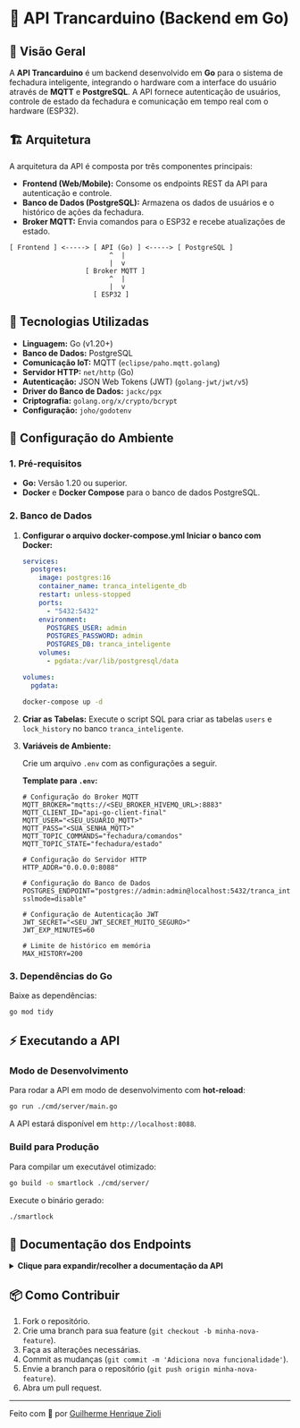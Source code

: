 
# 🚪 API Trancarduino (Backend em Go)

## 📖 Visão Geral

A **API Trancarduino** é um backend desenvolvido em **Go** para o sistema de fechadura inteligente, integrando o hardware com a interface do usuário através de **MQTT** e **PostgreSQL**. A API fornece autenticação de usuários, controle de estado da fechadura e comunicação em tempo real com o hardware (ESP32).

## 🏗️ Arquitetura

A arquitetura da API é composta por três componentes principais:

- **Frontend (Web/Mobile):** Consome os endpoints REST da API para autenticação e controle.
- **Banco de Dados (PostgreSQL):** Armazena os dados de usuários e o histórico de ações da fechadura.
- **Broker MQTT:** Envia comandos para o ESP32 e recebe atualizações de estado.

```plaintext
[ Frontend ] <-----> [ API (Go) ] <-----> [ PostgreSQL ]
                         ^  |
                         |  v
                   [ Broker MQTT ]
                         ^  |
                         |  v
                     [ ESP32 ]
```

## 🚀 Tecnologias Utilizadas

- **Linguagem:** Go (v1.20+)
- **Banco de Dados:** PostgreSQL
- **Comunicação IoT:** MQTT (`eclipse/paho.mqtt.golang`)
- **Servidor HTTP:** `net/http` (Go)
- **Autenticação:** JSON Web Tokens (JWT) (`golang-jwt/jwt/v5`)
- **Driver do Banco de Dados:** `jackc/pgx`
- **Criptografia:** `golang.org/x/crypto/bcrypt`
- **Configuração:** `joho/godotenv`

## 🔧 Configuração do Ambiente

### 1. Pré-requisitos

- **Go:** Versão 1.20 ou superior.
- **Docker** e **Docker Compose** para o banco de dados PostgreSQL.

### 2. Banco de Dados

1. **Configurar o arquivo docker-compose.yml Iniciar o banco com Docker:**  
    ```yml
    services:
      postgres:
        image: postgres:16
        container_name: tranca_inteligente_db
        restart: unless-stopped
        ports:
          - "5432:5432"
        environment:
          POSTGRES_USER: admin
          POSTGRES_PASSWORD: admin
          POSTGRES_DB: tranca_inteligente
        volumes:
          - pgdata:/var/lib/postgresql/data

    volumes:
      pgdata:

    ```
    ```bash
    docker-compose up -d
    ```

2. **Criar as Tabelas:** Execute o script SQL para criar as tabelas `users` e `lock_history` no banco `tranca_inteligente`.

3. **Variáveis de Ambiente:**

    Crie um arquivo `.env` com as configurações a seguir.

    **Template para `.env`:**

    ```env
    # Configuração do Broker MQTT
    MQTT_BROKER="mqtts://<SEU_BROKER_HIVEMQ_URL>:8883"
    MQTT_CLIENT_ID="api-go-client-final"
    MQTT_USER="<SEU_USUARIO_MQTT>"
    MQTT_PASS="<SUA_SENHA_MQTT>"
    MQTT_TOPIC_COMMANDS="fechadura/comandos"
    MQTT_TOPIC_STATE="fechadura/estado"

    # Configuração do Servidor HTTP
    HTTP_ADDR="0.0.0.0:8088"

    # Configuração do Banco de Dados
    POSTGRES_ENDPOINT="postgres://admin:admin@localhost:5432/tranca_inteligente?sslmode=disable"

    # Configuração de Autenticação JWT
    JWT_SECRET="<SEU_JWT_SECRET_MUITO_SEGURO>"
    JWT_EXP_MINUTES=60

    # Limite de histórico em memória
    MAX_HISTORY=200
    ```

### 3. Dependências do Go

Baixe as dependências:

```bash
go mod tidy
```

## ⚡ Executando a API

### Modo de Desenvolvimento

Para rodar a API em modo de desenvolvimento com **hot-reload**:

```bash
go run ./cmd/server/main.go
```

A API estará disponível em `http://localhost:8088`.

### Build para Produção

Para compilar um executável otimizado:

```bash
go build -o smartlock ./cmd/server/
```

Execute o binário gerado:

```bash
./smartlock
```

## 🔑 Documentação dos Endpoints

<details>
<summary><strong>Clique para expandir/recolher a documentação da API</strong></summary>

### Autenticação

#### `POST /login`

Autentica um usuário e retorna um token JWT.

  - **Corpo da Requisição (`application/json`)**
    ```json
    {
      "email": "user@exemple.com",
      "password": "password"
    }
    ```

  - **Resposta de Sucesso (`200 OK`)**
    ```json
    {
        "success": true,
        "token": "eyJhbGciOiJIUzI1NiIsInR5cCI6IkpXVCJ9...",
        "user": {
            "id": "c2a8f8e2-4b1a-4b8f-8c1e-7d9a1b3c4d5e",
            "email": "user@exemple.com",
            "name": "Nome do Usuário"
        }
    }
    ```

-----

### Rotas Protegidas (Exigem `Authorization: Bearer <token>`)

#### `GET /status`

Retorna o estado atual da fechadura. Suporta **long-polling**.

  - **Parâmetros de Query (Opcionais):**
    - `since` (RFC3339 timestamp): Para long-polling.
    - `timeout` (duração, ex: `25s`): Timeout do long-polling.

  - **Resposta de Sucesso (`200 OK`)**
    ```json
    {
        "isLocked": false,
        "isConnected": true,
        "lastUpdate": "2025-09-27T02:35:51Z"
    }
    ```

  - **Resposta com Timeout (`204 No Content`)**: Caso o long-poll expirar sem atualizações.

#### `POST /toggle`

Envia um comando para alternar o estado da fechadura.

  - **Corpo da Requisição:** Vazio.

  - **Resposta de Sucesso (`200 OK`)**
    ```json
    {
        "success": true,
        "isLocked": true
    }
    ```

</details>

## 📦 Como Contribuir

1. Fork o repositório.
2. Crie uma branch para sua feature (`git checkout -b minha-nova-feature`).
3. Faça as alterações necessárias.
4. Commit as mudanças (`git commit -m 'Adiciona nova funcionalidade'`).
5. Envie a branch para o repositório (`git push origin minha-nova-feature`).
6. Abra um pull request.

---

Feito com 💙 por [Guilherme Henrique Zioli](https://portfolio.ghzds.com.br/)
